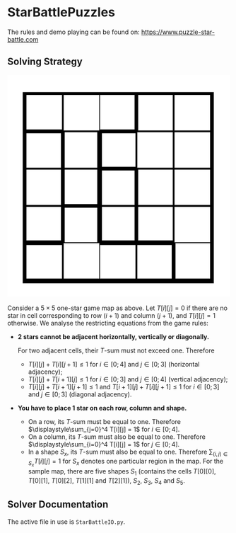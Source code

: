 # StarBattlePuzzles
The rules and demo playing can be found on: https://www.puzzle-star-battle.com

## Solving Strategy
![Star Battle Sample Map](Images/SampleMap.png)

Consider a $5\times 5$ one-star game map as above. Let $T[i][j] = 0$ if there are no star in cell corresponding to row $(i + 1)$ and column $(j + 1)$, and $T[i][j]=1$ otherwise. We analyse the restricting equations from the game rules:

* **2 stars cannot be adjacent horizontally, vertically or diagonally.**

    For two adjacent cells, their $T$-sum must not exceed one. Therefore
    * $T[i][j] + T[i][j + 1] \le 1$ for $i\in[0;4]$ and $j\in[0;3]$ (horizontal adjacency);
    * $T[i][j] + T[i + 1][j] \le 1$ for $i\in[0;3]$ and $j\in[0;4]$ (vertical adjacency);
    * $T[i][j] + T[i + 1][j + 1] \le 1$ and $T[i + 1][j] + T[i][j + 1] \le 1$ for $i\in[0;3]$ and $j\in[0;3]$ (diagonal adjacency).

* **You have to place 1 star on each row, column and shape.**

    * On a row, its $T$-sum must be equal to one. Therefore $\displaystyle\sum_{j=0}^4 T[i][j] = 1$ for $i\in[0;4]$.
    * On a column, its $T$-sum must also be equal to one. Therefore $\displaystyle\sum_{i=0}^4 T[i][j] = 1$ for $j\in[0;4]$.
    * In a shape $S_x$, its $T$-sum must also be equal to one. Therefore $\displaystyle\sum_{(i, j)\in S_x} T[i][j]=1$ for $S_x$ denotes one particular region in the map. For the sample map, there are five shapes $S_1$ (contains the cells $T[0][0]$, $T[0][1]$, $T[0][2]$, $T[1][1]$ and $T[2][1]$), $S_2$, $S_3$, $S_4$ and $S_5$.

## Solver Documentation

The active file in use is ```StarBattleIO.py```.